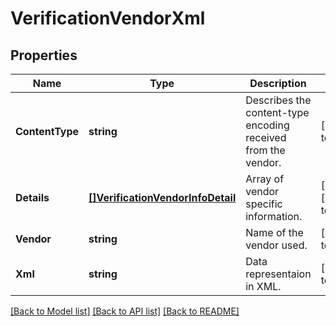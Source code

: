 # VerificationVendorXml

## Properties
Name | Type | Description | Notes
------------ | ------------- | ------------- | -------------
**ContentType** | **string** | Describes the content-type encoding received from the vendor. | [default to null]
**Details** | [**[]VerificationVendorInfoDetail**](verification_vendor_info_detail.md) | Array of vendor specific information. | [optional] [default to null]
**Vendor** | **string** | Name of the vendor used. | [default to null]
**Xml** | **string** | Data representaion in XML. | [default to null]

[[Back to Model list]](../README.md#documentation-for-models) [[Back to API list]](../README.md#documentation-for-api-endpoints) [[Back to README]](../README.md)


